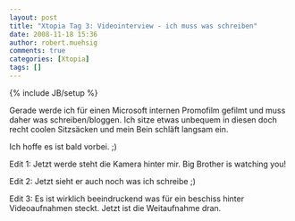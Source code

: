 ```yaml
---
layout: post
title: "Xtopia Tag 3: Videointerview - ich muss was schreiben"
date: 2008-11-18 15:36
author: robert.muehsig
comments: true
categories: [Xtopia]
tags: []
---
```

{% include JB/setup %}
<p>Gerade werde ich f&#252;r einen Microsoft internen Promofilm gefilmt und muss daher was schreiben/bloggen. Ich sitze etwas unbequem in diesen doch recht coolen Sitzs&#228;cken und mein Bein schl&#228;ft langsam ein.</p>  <p>Ich hoffe es ist bald vorbei. ;)</p>  <p>Edit 1: Jetzt werde steht die Kamera hinter mir. Big Brother is watching you!</p>  <p>Edit 2: Jetzt sieht er auch noch was ich schreibe ;)</p>  <p>Edit 3: Es ist wirklich beeindruckend was f&#252;r ein beschiss hinter Videoaufnahmen steckt. Jetzt ist die Weitaufnahme dran.</p>
